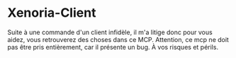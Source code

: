 # Xenoria-Client
Suite à une commande d'un client infidèle, il m'a litige donc pour vous aidez, vous retrouverez des choses dans ce MCP.
Attention, ce mcp ne doit pas être pris entièrement, car il présente un bug. 
À vos risques et périls.
